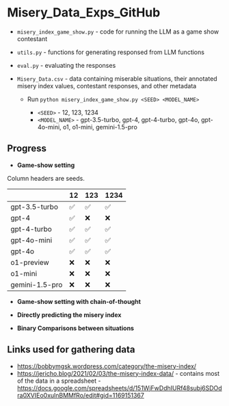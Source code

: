# Misery_Data_Exps_GitHub
 
- `misery_index_game_show.py` - code for running the LLM as a game show contestant
- `utils.py` - functions for generating responsed from LLM functions
- `eval.py` - evaluating the responses
- `Misery_Data.csv` - data containing miserable situations, their annotated misery index values, contestant responses, and other metadata
  
  - Run `python misery_index_game_show.py <SEED> <MODEL_NAME>`
   
    - `<SEED>` - 12, 123, 1234
    - `<MODEL_NAME>` - gpt-3.5-turbo, gpt-4, gpt-4-turbo, gpt-4o, gpt-4o-mini, o1, o1-mini, gemini-1.5-pro

## Progress

- **Game-show setting**

Column headers are seeds.

|             | 12        | 123       | 1234      |
|-------------|-----------|-----------|-----------|
| gpt-3.5-turbo | ✅        | ✅        | ✅        |
| gpt-4       | ✅        | ❌        | ❌        |
| gpt-4-turbo | ✅        | ✅        | ✅        |
| gpt-4o-mini | ✅        | ✅        | ✅        |
| gpt-4o      | ✅        | ✅        | ✅        |
| o1-preview  | ❌        | ❌        | ❌        |
| o1-mini     | ❌        | ❌        | ❌        |
|gemini-1.5-pro| ❌        | ❌        | ❌        |

- **Game-show setting with chain-of-thought**
  
- **Directly predicting the misery index**

- **Binary Comparisons between situations**

## Links used for gathering data 

- https://bobbymgsk.wordpress.com/category/the-misery-index/
- https://jericho.blog/2021/02/03/the-misery-index-data/ - contains most of the data in a spreadsheet - https://docs.google.com/spreadsheets/d/151WjFwDdhIURf48subj6SDOdra0XVIEo0xulnBMMfRo/edit#gid=1169151367
